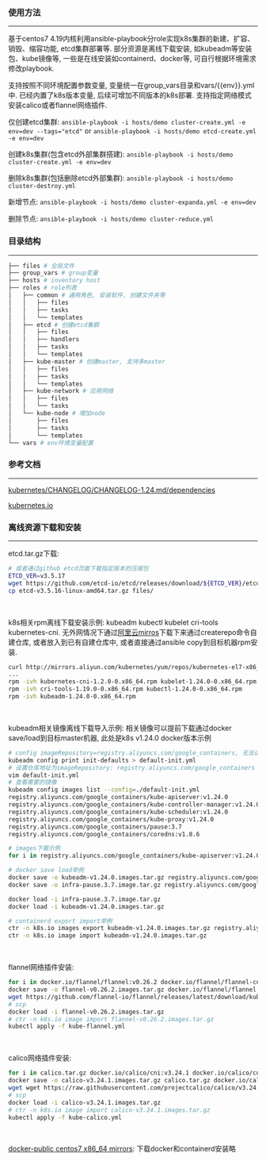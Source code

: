 ### 使用方法
---
基于centos7 4.19内核利用ansible-playbook分role实现k8s集群的新建、扩容、销毁、缩容功能, etcd集群部署等. 部分资源是离线下载安装, 如kubeadm等安装包、kube镜像等, 一些是在线安装如containerd、docker等, 可自行根据环境需求修改playbook.

支持按照不同环境配置参数变量, 变量统一在group_vars目录和vars/{{env}}.yml中. 已经内置了k8s版本变量, 后续可增加不同版本的k8s部署. 支持指定网络模式安装calico或者flannel网络插件.

仅创建etcd集群: `ansible-playbook -i hosts/demo cluster-create.yml -e env=dev --tags="etcd"` or `ansible-playbook -i hosts/demo etcd-create.yml -e env=dev`

创建k8s集群(包含etcd外部集群搭建): `ansible-playbook -i hosts/demo cluster-create.yml -e env=dev`

删除k8s集群(包括删除etcd外部集群): `ansible-playbook -i hosts/demo cluster-destroy.yml`

新增节点: `ansible-playbook -i hosts/demo cluster-expanda.yml -e env=dev`

删除节点: `ansible-playbook -i hosts/demo cluster-reduce.yml`

### 目录结构
---
```bash
├── files # 全局文件
├── group_vars # group变量
├── hosts # inventory host
├── roles # role列表
│   ├── common # 通用角色, 安装软件, 创建文件夹等
│   │   ├── files
│   │   ├── tasks
│   │   └── templates
│   ├── etcd # 创建etcd集群
│   │   ├── files
│   │   ├── handlers
│   │   ├── tasks
│   │   └── templates
│   ├── kube-master # 创建master, 支持多master
│   │   ├── files
│   │   ├── tasks
│   │   └── templates
│   ├── kube-network # 应用网络
│   │   ├── files
│   │   └── tasks
│   └── kube-node # 增加node
│       ├── files
│       ├── tasks
│       └── templates
└── vars # env环境变量配置
```


### 参考文档
---
[kubernetes/CHANGELOG/CHANGELOG-1.24.md/dependencies](https://github.com/kubernetes/kubernetes/blob/master/CHANGELOG/CHANGELOG-1.24.md#dependencies)

[kubernetes.io](https://kubernetes.io/zh-cn/docs/setup/production-environment/tools/kubeadm/install-kubeadm/)

### 离线资源下载和安装
---
etcd.tar.gz下载:
```bash
# 或者通过github etcd页面下载指定版本的压缩包
ETCD_VER=v3.5.17
wget https://github.com/etcd-io/etcd/releases/download/${ETCD_VER}/etcd-${ETCD_VER}-linux-amd64.tar.gz
cp etcd-v3.5.16-linux-amd64.tar.gz files/
```

<br>

k8s相关rpm离线下载安装示例: kubeadm kubectl kubelet cri-tools kubernetes-cni. 无外网情况下通过[阿里云mirros](http://mirrors.aliyun.com/kubernetes/yum/repos/kubernetes-el7-x86_64/Packages)下载下来通过createrepo命令自建仓库, 或者放入到已有自建仓库中, 或者直接通过ansible copy到目标机器rpm安装. 
```bash
curl http://mirrors.aliyun.com/kubernetes/yum/repos/kubernetes-el7-x86_64/Packages/de422b616a367cafae90aef704625fc34b0b222353f4fb59235bb3cf2f9d0988-kubelet-1.24.0-0.x86_64.rpm -o kubelet-1.24.0-0.x86_64.rpm
...
rpm -ivh kubernetes-cni-1.2.0-0.x86_64.rpm kubelet-1.24.0-0.x86_64.rpm
rpm -ivh cri-tools-1.19.0-0.x86_64.rpm kubectl-1.24.0-0.x86_64.rpm
rpm -ivh kubeadm-1.24.0-0.x86_64.rpm
```

<br>

kubeadm相关镜像离线下载导入示例: 相关镜像可以提前下载通过docker save/load到目标master机器, 此处是k8s v1.24.0 docker版本示例
```bash
# config imageRepository=registry.aliyuncs.com/google_containers, 无法访问公网的情况下提前下载并save
kubeadm config print init-defaults > default-init.yml
# 设置仓库地址为imageRepository: registry.aliyuncs.com/google_containers
vim default-init.yml 
# 查看需要的镜像
kubeadm config images list --config=./default-init.yml
registry.aliyuncs.com/google_containers/kube-apiserver:v1.24.0
registry.aliyuncs.com/google_containers/kube-controller-manager:v1.24.0
registry.aliyuncs.com/google_containers/kube-scheduler:v1.24.0
registry.aliyuncs.com/google_containers/kube-proxy:v1.24.0
registry.aliyuncs.com/google_containers/pause:3.7
registry.aliyuncs.com/google_containers/coredns:v1.8.6

# images下载示例
for i in registry.aliyuncs.com/google_containers/kube-apiserver:v1.24.0 registry.aliyuncs.com/google_containers/kube-controller-manager:v1.24.0 registry.aliyuncs.com/google_containers/kube-scheduler:v1.24.0 registry.aliyuncs.com/google_containers/kube-proxy:v1.24.0 registry.aliyuncs.com/google_containers/pause:3.2 registry.aliyuncs.com/google_containers/coredns:1.6.7;do docker pull $i;done

# docker save load举例
docker save -o kubeadm-v1.24.0.images.tar.gz registry.aliyuncs.com/google_containers/kube-apiserver:v1.27.0 registry.aliyuncs.com/google_containers/kube-controller-manager:v1.27.0 registry.aliyuncs.com/google_containers/kube-scheduler:v1.27.0 registry.aliyuncs.com/google_containers/kube-proxy:v1.27.0 registry.aliyuncs.com/google_containers/pause:3.9 registry.aliyuncs.com/google_containers/coredns:v1.10.1
docker save -o infra-pause.3.7.image.tar.gz registry.aliyuncs.com/google_containers/pause:3.7

docker load -i infra-pause.3.7.image.tar.gz
docker load -i kubeadm-v1.24.0.images.tar.gz

# containerd export import举例
ctr -n k8s.io images export kubeadm-v1.24.0.images.tar.gz registry.aliyuncs.com/google_containers/coredns:v1.8.6 xxx
ctr -n k8s.io image import kubeadm-v1.24.0.images.tar.gz
```

<br>

flannel网络插件安装:
```bash
for i in docker.io/flannel/flannel:v0.26.2 docker.io/flannel/flannel-cni-plugin:v1.6.0-flannel1 docker.io/flannel/flannel:v0.26.2;do docker pull $i; done
docker save -o flannel-v0.26.2.images.tar.gz docker.io/flannel/flannel:v0.26.2 docker.io/flannel/flannel-cni-plugin:v1.6.0-flannel1 docker.io/flannel/flannel:v0.26.2
wget https://github.com/flannel-io/flannel/releases/latest/download/kube-flannel.yml 
# scp 
docker load -i flannel-v0.26.2.images.tar.gz
# ctr -n k8s.io image import flannel-v0.26.2.images.tar.gz
kubectl apply -f kube-flannel.yml 
```

<br>

calico网络插件安装:
```bash
for i in calico.tar.gz docker.io/calico/cni:v3.24.1 docker.io/calico/cni:v3.24.1 docker.io/calico/node:v3.24.1 docker.io/calico/node:v3.24.1 docker.io/calico/kube-controllers:v3.24.1;do docker pull $i; done
docker save -o calico-v3.24.1.images.tar.gz calico.tar.gz docker.io/calico/cni:v3.24.1 docker.io/calico/cni:v3.24.1 docker.io/calico/node:v3.24.1 docker.io/calico/node:v3.24.1 docker.io/calico/kube-controllers:v3.24.1
wget wget https://raw.githubusercontent.com/projectcalico/calico/v3.24.1/manifests/calico.yaml
# scp 
docker load -i calico-v3.24.1.images.tar.gz
# ctr -n k8s.io image import calico-v3.24.1.images.tar.gz
kubectl apply -f kube-calico.yml 
```

<br>

[docker-public centos7 x86_64 mirrors](https://download.docker.com/linux/centos/7/x86_64/stable/Packages/): 下载docker和containerd安装略


